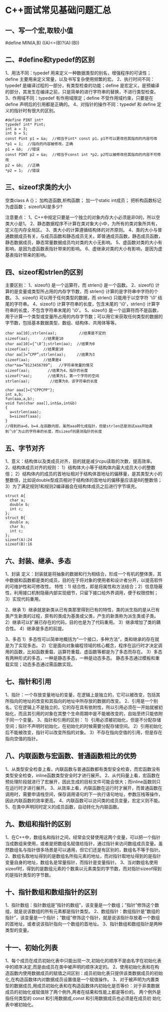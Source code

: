 # C++面试常见基础问题汇总

## 一、写一个宏,取较小值
#define MIN(A,B)  ((A)<=(B)?(A):(B))

## 二、#define和typedef的区别
1、用法不同：typedef 用来定义一种数据类型的别名，增强程序的可读性；define 主要用来定义常量，以及书写复杂使用频繁的宏。
2、执行时间不同：typedef 是编译过程的一部分，有类型检查的功能；define 是宏定义，是预编译的部分，其发生在编译之前，只是简单的进行字符串的替换，不进行类型检查。
3、作用域不同：typedef 有作用域限定；define 不受作用域约束，只要是在 define 声明后的引用都是正确的。
4、对指针的操作不同：typedef 和 define 定义的指针时有很大的区别。

```
#define PINT int*
typedef int* Pint;
int a = 3;
int b = 5;
const Pint p1 = &a;  //相当于int* const p1，p1不可以更改但其指向的内容可改
*p1 = 1;  //指向的内容被修改，正确
p1 = &b;  //错误
const PINT p2 = &a;  //相当于const int *p2，p2可以被修改但其指向的内容不可修改
p2 = &b;  //正确
*p2 = 1;  //错误
```

## 三、sizeof求类的大小
空类class A {}；
加构造函数,析构函数；
加一个static int成员；
把析构函数标记为虚函数；
sizeof(A)是多少?

注意要点：
1、C++中规定只要是一个独立的对象内存大小必须是非0的，所以空类大小是1。
2、静态数据程序不计算在类对象大小中，为所有的类对象所共有，定义在内存全局区。
3、类大小的计算遵循结构体的对齐原则。
4、类的大小与普通数据成员有关，与成员函数和静态成员无关。即普通成员函数，静态成员函数，静态数据成员，静态常量数据成员均对类的大小无影响。
5、虚函数对类的大小有影响，是因为虚函数表指针带来的影响。
6、虚继承对类的大小有影响，是因为虚基表指针带来的影响。

## 四、sizeof和strlen的区别
主要区别：
1、sizeof() 是一个运算符，而 strlen() 是一个函数。
2、sizeof() 计算的是变量或类型所占用的内存字节数，而 strlen() 计算的是字符串中字符的个数。
3、sizeof() 可以用于任何类型的数据，而 strlen() 只能用于以空字符 '\0' 结尾的字符串。
4、sizeof() 计算字符串的长度，包含末尾的 '\0'，strlen() 计算字符串的长度，不包含字符串末尾的 '\0'。
5、sizeof() 是一个运算符而不是函数，用于计算一个类型或变量所占用的内存字节数；可以用它来获取任何类型的数据的字节数，包括基本数据类型、数组、结构体、共用体等等。
```
char aa[10];strlen(aa);          //结果是不定的   
sizeof(aa);      //结果是10
char aa[10]={‘\0’};strlen(aa);  //结果为0        
sizeof(aa);      //结果是10
char aa[]=”CPP”;strlen(aa);     //结果为3             
sizeof(aa);      //结果是4
char*aa=”0123456789”;   //字符串常量的情况
sizeof(aa);        //结果为4，指针的长度
sizeof(*aa);       //结果为1，第一个字符的空间
strlen(aa);         //结果为0，该字符串的长度

char aaa[]={"CPPCPP"};
int a,b;
fun(aaa,a,b);
void fun(char aaa[],int&a,int&b)
{
  a=strlen(aaa);
  b=sizeof(aaa);
}
//得到的a=6，b=4.在函数内部，虽然aaa转化成指针，但是strlen还是测试aaa开始直到’\0’为止的字符串的长度，而sizeof则是测指针的长度
```
## 五、字节对齐
1、意义：结构体以及类成员对齐，目的就是减少cpu读取的次数，提高效率。
2、结构体成员对齐的规则：
1）结构体大小等于结构体内最大成员大小的整数倍；
2）结构体内的成员的首地址相对于结构体首地址的偏移量，是其类型大小的整数倍，比如说double型成员相对于结构体的首地址的偏移量应该是8的整数倍；
3）为了满足规则1和规则2编译器会在结构体成员之后进行字节填充。
```
struct A{
  char a;
  double b;
  int c;
};
struct B{
  double a;
  char b;
  int c;
};
sizeof(A):24
sizeof(B):16
```
## 六、封装、继承、多态
1、封装
定义：封装就是将抽象的数据和行为相结合，形成一个有机的整体类，其中数据和函数都是类的成员，目的在于将对象的使用者和设计者分开，以提高软件的可维护性和可修改性。
特性：1) 结合性，即是将属性和方法结合；2）信息隐蔽性，利用接口机制隐蔽内部实现细节，只留下接口给外界调用，便于权限控制；3）实现代码重用。

2、继承
1）继承就是新类从已有类那里得到已有的特性，类的派生指的是从已有类产生新类的过程，原有的类成为基类或父类，产生的新类称为派生类或子类。
2）继承可以扩展已存在的代码，目的也是为了代码重用。
3）继承增加了类的耦合性。
4）继承是多态的前提。

3、多态
1）多态性可以简单地概括为“一个接口，多种方法”，类和继承的存在就是为了实现多态。
2）它是面向对象编程领域的核心概念，程序在运行时才决定调用的函数，比如函数重载、运算符重载、虚函数等都是为了多态而存在。
3）多态有两种形式的多态，一种是静态多态，一种是动态多态。
静态多态通过模板和重载实现；动态多态通过需函数实现。

## 七、指针和引用
1、指针：一个存放变量地址的变量，在逻辑上是独立的，它可以被改变，包括其所指向的地址的改变和其指向的地址中所存放的数据的改变。
2、引用是一个别名，它在逻辑上不是独立的，它的存在具有依附性，所以引用必须在一开始就被初始化，而且其引用的对象在其整个生命周期中是不能被改变的，自始至终只能依附于同一个变量。
3、指针和引用的区别：
1）引用必须被初始化，但是不分配存储空间；指针不声明时初始化，在初始化的时候需要分配存储空间。
2）引用初始化后不能被改变，指针可以改变所指的对象。
3）不存在指向空值的引用，但是存在指向空值的指针。

## 八、内联函数与宏函数、普通函数相比的优势
1、从类型安全检查上看，内联函数与普通函数都有类型安全检查，而宏函数没有类型安全检查，inline函数类型安全时才进行展开。
2、从代码量上看，宏函数在预处理阶段就进行了宏展开，因此生成的目标文件可能会很大；而inline函数则只在运行时才进行展开。
3、从效率上看，内联函数在运行时才展开，而普通函数在调用时，需要申请栈空间，保存调用语句的下一执行语句地址，参数压栈等操作，因此内联函数的效率更高。
4、内联函数可以访问类的成员变量，宏定义则不能。
5、在类中声明同时定义的成员函数，自动转化为内联函数。

## 九、数组和指针的区别
1、在C++中，数组名和指针之间，经常会交替使用这两个变量，可以把一个指针当成数组来使用，或者是把数组名赋值给指针，通过指针来访问数组成员变量。虽然数组名与指针很多场景是可以通用，但它们还是有区别的，数组名不等于指针。
2、数组名取地址得到的是数组名所指元素的地址，而对指针取地址得到的是指针变量自身的地址，数组名是常量指针，而指针是变量指针。
3、当对数组名使用sizeof时，得到的是数组元素的个数乘以元素类型的字节数，而对指针sizeof得到的是指针类型的字节数。


## 十、指针数组和数组指针的区别
1、指针数组：指针数组是”指针的数组”，该变量是一个数组；”指针”修饰这个数组，就是说该数组的所有元素都是指针类型。
2、数组指针：数组指针是”数组的指针”，该变量是一个指针；”数组”修饰这个指针，就是说该指针存放着一个数组的首地址，或者说该指针指向一个数组的首地址。
3、指针数组和数组指针是两种类型的变量。

## 十一、初始化列表
1、每个成员在成员初始化表中只能出现一次,初始化的顺序不是由名字在初始化表中的顺序决定,而是由成员在类中被声明的顺序决定的。
2、使用初始化表和在构造函数内使用数据成员的赋值之间区别：成员初始化表只提供该类数据成员的初始化,在构造函数体内对数据成员设置值是一个赋值操作。
3、对于被声明为内置类型的数据成员,用成员初始化表和在构造函数体内初始化是否等价：对于非类数据成员的初始化或赋值除了两个例外,两者在结果和性能上都是等价的。
两个例外是指任何类型的 const 和引用数据成,const 和引用数据成员也必须是在成员初 始化表中被初始化。



